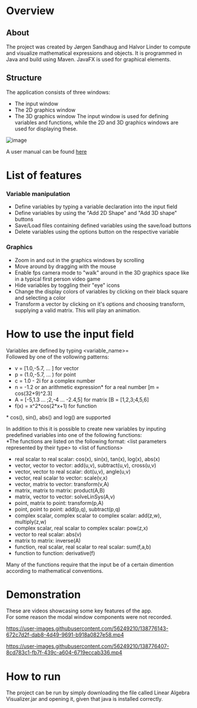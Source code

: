 # Overview 

## About
The project was created by Jørgen Sandhaug and Halvor Linder to compute and visualize mathematical expressions and objects. 
It is programmed in Java and build using Maven. JavaFX is used for graphical elements.
## Structure 
The application consists of three windows:  
- The input window
- The 2D graphics window
- The 3D graphics window
The input window is used for defining variables and functions, while the 2D and 3D graphics windows are used for displaying these.

![image](https://user-images.githubusercontent.com/56249210/138767908-797cfc1e-e840-4a56-a200-d2f2dc4ad36e.png)

A user manual can be found [here](USER_MANUAL.md)


# List of features
### Variable manipulation
- Define variables by typing a variable declaration into the input field
- Define variables by using the "Add 2D Shape" and "Add 3D shape" buttons
- Save/Load files containing defined variables using the save/load buttons
- Delete variables using the options button on the respective variable
### Graphics
- Zoom in and out in the graphics windows by scrolling 
- Move around by dragging with the mouse
- Enable fps camera mode to "walk" around in the 3D graphics space like in a typical first person video game
- Hide variables by toggling their "eye" icons 
- Change the display colors of variables by clicking on their black square and selecting a color
- Transform a vector by clicking on it's options and choosing transform, supplying a valid matrix. This will play an animation.

# How to use the input field
Variables are defined by typing <variable_name>=  
Followed by one of the vollowing patterns:
- v = \[1.0,-5.7, ... ] for vector  
- p = (1.0,-5.7, ... ) for point  
- c = 1.0 - 2i for a complex number  
- n = -1.2 or an arithmetic expression* for a real number \[m = cos(32+9)^2.3]  
- A = \[-5,1.3 ... ;2,-4 ... -2.4,5] for matrix \[B = \[1,2,3;4,5,6]   
- f(x) = x^2\*cos(2\*x+1) for function  

\* cos(), sin(), abs() and log() are supported 

In addition to this it is possible to create new variables by inputing predefined variables into one of the following functions:  
*The functions are listed on the following format: \<list parameters represented by their type> to \<list of functions>    

- real scalar to real scalar: cos(x), sin(x), tan(x), log(x), abs(x)
- vector, vector to vector: add(u,v), subtract(u,v), cross(u,v)
- vector, vector to real scalar: dot(u,v), angle(u,v)
- vector, real scalar to vector: scale(v,x)
- vector, matrix to vector: transform(v,A)
- matrix, matrix to matrix: product(A,B)
- matrix, vector to vector: solveLinSys(A,v)
- point, matrix to point: transform(p,A)
- point, point to point: add(p,q), subtract(p,q)
- complex scalar, complex scalar to complex scalar: add(z,w), multiply(z,w)
- complex scalar, real scalar to complex scalar: pow(z,x)
- vector to real scalar: abs(v)
- matrix to matrix: inverse(A)
- function, real scalar, real scalar to real scalar: sum(f,a,b)
- function to function: derivative(f)

 Many of the functions require that the input be of a certain dimention according to mathematical conventions.
 
 # Demonstration
 These are videos showcasing some key features of the app.  
 For some reason the modal window components were not recorded.  
 
https://user-images.githubusercontent.com/56249210/138776143-672c7d2f-dab8-4d49-9691-b918a0827e58.mp4

https://user-images.githubusercontent.com/56249210/138776407-8cd783c1-fb7f-439c-a604-6719eccab336.mp4

# How to run 
The project can be run by simply downloading the file called Linear Algebra Visualizer.jar and opening it, given that java is installed correctly.


